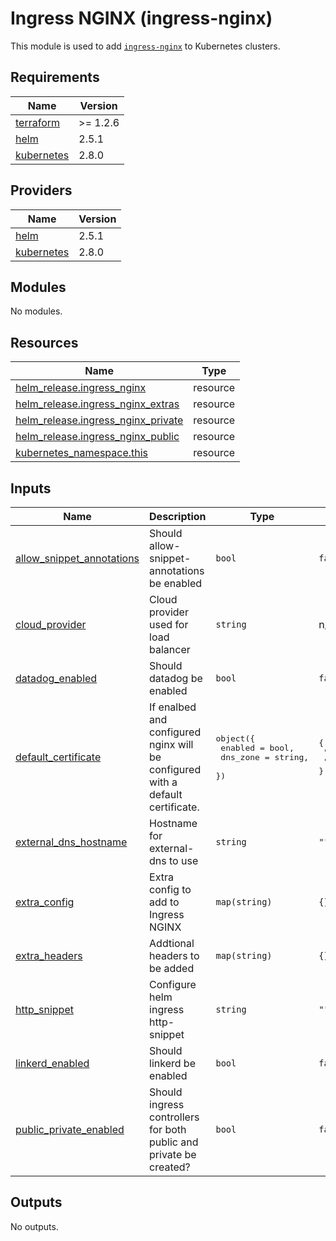 # Ingress NGINX (ingress-nginx)

This module is used to add [`ingress-nginx`](https://github.com/kubernetes/ingress-nginx) to Kubernetes clusters.

## Requirements

| Name | Version |
|------|---------|
| <a name="requirement_terraform"></a> [terraform](#requirement\_terraform) | >= 1.2.6 |
| <a name="requirement_helm"></a> [helm](#requirement\_helm) | 2.5.1 |
| <a name="requirement_kubernetes"></a> [kubernetes](#requirement\_kubernetes) | 2.8.0 |

## Providers

| Name | Version |
|------|---------|
| <a name="provider_helm"></a> [helm](#provider\_helm) | 2.5.1 |
| <a name="provider_kubernetes"></a> [kubernetes](#provider\_kubernetes) | 2.8.0 |

## Modules

No modules.

## Resources

| Name | Type |
|------|------|
| [helm_release.ingress_nginx](https://registry.terraform.io/providers/hashicorp/helm/2.5.1/docs/resources/release) | resource |
| [helm_release.ingress_nginx_extras](https://registry.terraform.io/providers/hashicorp/helm/2.5.1/docs/resources/release) | resource |
| [helm_release.ingress_nginx_private](https://registry.terraform.io/providers/hashicorp/helm/2.5.1/docs/resources/release) | resource |
| [helm_release.ingress_nginx_public](https://registry.terraform.io/providers/hashicorp/helm/2.5.1/docs/resources/release) | resource |
| [kubernetes_namespace.this](https://registry.terraform.io/providers/hashicorp/kubernetes/2.8.0/docs/resources/namespace) | resource |

## Inputs

| Name | Description | Type | Default | Required |
|------|-------------|------|---------|:--------:|
| <a name="input_allow_snippet_annotations"></a> [allow\_snippet\_annotations](#input\_allow\_snippet\_annotations) | Should allow-snippet-annotations be enabled | `bool` | `false` | no |
| <a name="input_cloud_provider"></a> [cloud\_provider](#input\_cloud\_provider) | Cloud provider used for load balancer | `string` | n/a | yes |
| <a name="input_datadog_enabled"></a> [datadog\_enabled](#input\_datadog\_enabled) | Should datadog be enabled | `bool` | `false` | no |
| <a name="input_default_certificate"></a> [default\_certificate](#input\_default\_certificate) | If enalbed and configured nginx will be configured with a default certificate. | <pre>object({<br>    enabled  = bool,<br>    dns_zone = string,<br>  })</pre> | <pre>{<br>  "dns_zone": "",<br>  "enabled": false<br>}</pre> | no |
| <a name="input_external_dns_hostname"></a> [external\_dns\_hostname](#input\_external\_dns\_hostname) | Hostname for external-dns to use | `string` | `""` | no |
| <a name="input_extra_config"></a> [extra\_config](#input\_extra\_config) | Extra config to add to Ingress NGINX | `map(string)` | `{}` | no |
| <a name="input_extra_headers"></a> [extra\_headers](#input\_extra\_headers) | Addtional headers to be added | `map(string)` | `{}` | no |
| <a name="input_http_snippet"></a> [http\_snippet](#input\_http\_snippet) | Configure helm ingress http-snippet | `string` | `""` | no |
| <a name="input_linkerd_enabled"></a> [linkerd\_enabled](#input\_linkerd\_enabled) | Should linkerd be enabled | `bool` | `false` | no |
| <a name="input_public_private_enabled"></a> [public\_private\_enabled](#input\_public\_private\_enabled) | Should ingress controllers for both public and private be created? | `bool` | `false` | no |

## Outputs

No outputs.
